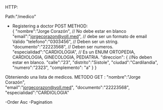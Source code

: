 HTTP:

Path:"/medico"
- Registering a doctor
POST METHOD:  
{
"nombre":"Jorge Corazón",		     // No debe estar en blanco 
"email":"jorgecorazon@voll.med",    // debe ser un formato de email Valido
"telefono":"0303456",              // Deben ser un string.
"documento":"22223568",           // Deben ser numeros. 
"especialidad":"CARDIOLOGIA",    // Es un ENUM  ORTOPEDIA, CARDIOLOGIA, GINECOLOGIA, PEDIATRIA.
"direccion": {                  //No deben estar en blanco.
	"calle":"23",
	"distrito":"Sistole",
	"ciudad":"Cardilandia",
	"numero":"2323",
	"complemento": "a"
	}
}

Obteniendo una lista de medicos. 
METODO GET :
"nombre":"Jorge Corazón",		
"email":"jorgecorazon@voll.med",
"documento":"22223568",  
"especialidad":"CARDIOLOGIA"

-Order Asc
-Pagination

